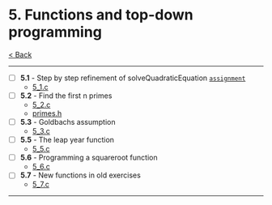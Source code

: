 # 5. Functions and top-down programming
[< Back](../README.md)

---
- [ ] **5.1** - Step by step refinement of solveQuadraticEquation [`assignment`](../assignments/assignment_5.c)
    - [5_1.c](./5_1.c)
- [ ] **5.2** - Find the first n primes
    - [5_2.c](./5_2.c)
    - [primes.h](./primes.h)
- [ ] **5.3** - Goldbachs assumption
    - [5_3.c](./5_3.c)
- [ ] **5.5** - The leap year function
    - [5_5.c](./5_5.c)
- [ ] **5.6** - Programming a squareroot function
    - [5_6.c](./5_6.c)
- [ ] **5.7** - New functions in old exercises
    - [5_7.c](./5_7.c)
---
